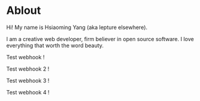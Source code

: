 # Ablout

Hi! My name is Hsiaoming Yang (aka lepture elsewhere).

I am a creative web developer, firm believer in open source software. I love everything that worth the word beauty.

Test webhook ! 

Test webhook 2 !

Test webhook 3 !

Test webhook 4 !